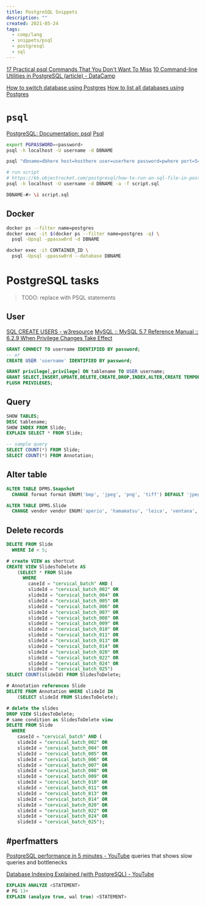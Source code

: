 ```yaml
---
title: PostgreSQL Snippets
description: ""
created: 2021-05-24
tags:
  - comp/lang
  - snippets/psql
  - postgresql
  - sql
---
```


[17 Practical psql Commands That You Don't Want To Miss](https://www.postgresqltutorial.com/psql-commands/)
[10 Command-line Utilities in PostgreSQL (article) - DataCamp](https://www.datacamp.com/community/tutorials/10-command-line-utilities-postgresql)

[How to switch database using Postgres](https://flaviocopes.com/postgres-how-to-switch-database/)
[How to list all databases using Postgres](https://flaviocopes.com/postgres-how-to-list-all-databases/)

# `psql`

[PostgreSQL: Documentation: psql](https://www.postgresql.org/docs/current/app-psql.html)
[Psql](http://postgresguide.com/utilities/psql.html)

```sh
export PGPASSWORD=<password>
psql -h localhost -U username -d DBNAME

psql "dbname=dbhere host=hosthere user=userhere password=pwhere port=5432 sslmode=require"
```

```sh
# run script
# https://kb.objectrocket.com/postgresql/how-to-run-an-sql-file-in-postgres-846
psql -h localhost -U username -d DBNAME -a -f script.sql

DBNAME-#> \i script.sql
```

## Docker

```sh
docker ps --filter name=postgres
docker exec -it $(docker ps --filter name=postgres -q) \
  psql -Upsql -ppassw0rd -d DBNAME

docker exec -it CONTAINER_ID \
  psql -Upsql -ppassw0rd --database DBNAME
```

# PostgreSQL tasks

> TODO: replace with PSQL statements

## User

[SQL CREATE USERS - w3resource](https://www.w3resource.com/sql/database-security/create-users.php)
[MySQL :: MySQL 5.7 Reference Manual :: 6.2.9 When Privilege Changes Take Effect](https://dev.mysql.com/doc/refman/5.7/en/privilege-changes.html)

```sql
GRANT CONNECT TO username IDENTIFIED BY password;
-- or
CREATE USER 'username' IDENTIFIED BY password;

GRANT privilege[,privilege] ON tablename TO USER username;
GRANT SELECT,INSERT,UPDATE,DELETE,CREATE,DROP,INDEX,ALTER,CREATE TEMPORARY TABLES ON tablename TO USER username;
FLUSH PRIVILEGES;
```

## Query

```sql
SHOW TABLES;
DESC tablename;
SHOW INDEX FROM Slide;
EXPLAIN SELECT * FROM Slide;

-- sample query
SELECT COUNT(*) FROM Slide;
SELECT COUNT(*) FROM Annotation;
```

## Alter table

```sql
ALTER TABLE DPMS.Snapshot
  CHANGE format format ENUM('bmp', 'jpeg', 'png', 'tiff') DEFAULT 'jpeg';

ALTER TABLE DPMS.Slide
  CHANGE vendor vendor ENUM('aperio', 'hamamatsu', 'leica', 'ventana', 'kfbio', '3dhistech', 'dmetrix', 'motic', 'unictech') NOT NULL;
```

## Delete records

```sql
DELETE FROM Slide
  WHERE Id < 5;
```

```sql
# create VIEW as shortcut
CREATE VIEW SlidesToDelete AS
    (SELECT * FROM Slide
      WHERE
        caseId = "cervical_batch" AND (
        slideId = "cervical_batch_002" OR
        slideId = "cervical_batch_004" OR
        slideId = "cervical_batch_005" OR
        slideId = "cervical_batch_006" OR
        slideId = "cervical_batch_007" OR
        slideId = "cervical_batch_008" OR
        slideId = "cervical_batch_009" OR
        slideId = "cervical_batch_010" OR
        slideId = "cervical_batch_011" OR
        slideId = "cervical_batch_013" OR
        slideId = "cervical_batch_014" OR
        slideId = "cervical_batch_020" OR
        slideId = "cervical_batch_022" OR
        slideId = "cervical_batch_024" OR
        slideId = "cervical_batch_025")
SELECT COUNT(slideId) FROM SlidesToDelete;

# Annotation references Slide
DELETE FROM Annotation WHERE slideId IN
    (SELECT slideId FROM SlidesToDelete);

# delete the slides
DROP VIEW SlidesToDelete;
# same condition as SlidesToDelete view
DELETE FROM Slide
  WHERE
    caseId = "cervical_batch" AND (
    slideId = "cervical_batch_002" OR
    slideId = "cervical_batch_004" OR
    slideId = "cervical_batch_005" OR
    slideId = "cervical_batch_006" OR
    slideId = "cervical_batch_007" OR
    slideId = "cervical_batch_008" OR
    slideId = "cervical_batch_009" OR
    slideId = "cervical_batch_010" OR
    slideId = "cervical_batch_011" OR
    slideId = "cervical_batch_013" OR
    slideId = "cervical_batch_014" OR
    slideId = "cervical_batch_020" OR
    slideId = "cervical_batch_022" OR
    slideId = "cervical_batch_024" OR
    slideId = "cervical_batch_025");
```

## #perfmatters

[PostgreSQL performance in 5 minutes - YouTube](https://www.youtube.com/watch?v=5M2FFbVeLSs) queries that shows slow queries and bottlenecks

[Database Indexing Explained (with PostgreSQL) - YouTube](https://www.youtube.com/watch?v=-qNSXK7s7_w)

```sql
EXPLAIN ANALYZE <STATEMENT>
# PG 13+
EXPLAIN (analyze true, wal true) <STATEMENT>
```
